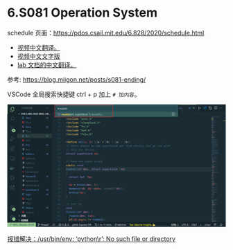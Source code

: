 # 6.S081 Operation System

schedule 页面：https://pdos.csail.mit.edu/6.828/2020/schedule.html

* [视频中文翻译。](https://www.bilibili.com/video/BV19k4y1C7kA)
* [视频中文文字版](https://mit-public-courses-cn-translatio.gitbook.io/mit6-s081/)
* [lab 文档的中文翻译。](https://github.com/duguosheng/6.S081-All-in-one)

参考: https://blog.miigon.net/posts/s081-ending/

VSCode 全局搜索快捷键 ctrl + p 加上 `# 加内容`。

![](image/0-summary/1646449365296.png)


[报错解决：/usr/bin/env: ‘python\r’: No such file or directory](https://blog.csdn.net/qq_45779334/article/details/114040911)

